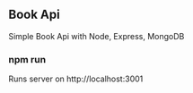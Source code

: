 ## Book Api
Simple Book Api with Node, Express, MongoDB

### npm run
Runs server on http://localhost:3001 
